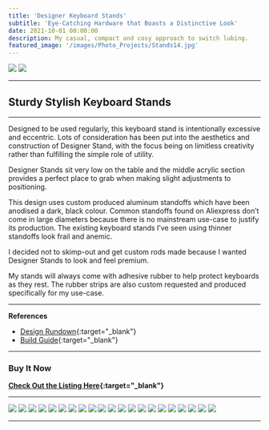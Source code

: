 ```yaml
---
title: 'Designer Keyboard Stands'
subtitle: 'Eye-Catching Hardware that Boasts a Distinctive Look'
date: 2021-10-01 00:00:00
description: My casual, compact and cosy approach to switch lubing.
featured_image: '/images/Photo_Projects/Stands14.jpg'
---
```


<div class="gallery" data-columns="2">
	<img src="/images/Photo_Projects/Stands14.jpg">
	<img src="/images/Photo_Projects/Stands3.jpg">
</div>

--- 

## Sturdy Stylish Keyboard Stands

---

Designed to be used regularly, this keyboard stand is intentionally excessive and eccentric. Lots of consideration has been put into the aesthetics and construction of Designer Stand, with the focus being on limitless creativity rather than fulfilling the simple role of utility.

Designer Stands sit very low on the table and the middle acrylic section provides a perfect place to grab when making slight adjustments to positioning.

This design uses custom produced aluminum standoffs which have been anodised a dark, black colour.
Common standoffs found on Aliexpress don’t come in large diameters because there is no mainstream use-case to justify its production. The existing keyboard stands I’ve seen using thinner standoffs look frail and anemic.


I decided not to skimp-out and get custom rods made because I wanted Designer Stands to look and feel premium. 

My stands will always come with adhesive rubber to help protect keyboards as they rest. The rubber strips are also custom requested and produced specifically for my use-case. 

---

**References**
* [Design Rundown](https://imgur.com/a/JMkxqna){:target="_blank"}
* [Build Guide](https://imgur.com/a/m4tU9Ws){:target="_blank"}

---

### Buy It Now

**[Check Out the Listing Here](https://dailyclack.com/products/designer-keyboard-stand){:target="_blank"}**

--- 

<div class="gallery" data-columns="3">
	<img src="/images/Photo_Projects/Stands2.jpg">
	<img src="/images/Photo_Projects/Stands16.jpg">
	<img src="/images/Photo_Projects/Stands18.jpg">
	<img src="/images/Photo_Projects/Stands4.jpg">
	<img src="/images/Photo_Projects/Stands5.jpg">
	<img src="/images/Photo_Projects/Stands6.jpg">
	<img src="/images/Photo_Projects/Stands7.jpg">
	<img src="/images/Photo_Projects/Stands12.jpg">
	<img src="/images/Photo_Projects/Stands13.jpg">
	<img src="/images/Photo_Projects/Stands17.jpg">
	<img src="/images/Photo_Projects/Stands19.jpg">
	<img src="/images/Photo_Projects/Stands20.jpg">
	<img src="/images/Photo_Projects/Stands21.jpg">
	<img src="/images/Photo_Projects/Stands22.jpg">
	<img src="/images/Photo_Projects/Stands23.jpg">
	<img src="/images/Photo_Projects/stands24.jpg">
	<img src="/images/Photo_Projects/Stands8.jpg">
	<img src="/images/Photo_Projects/Stands9.jpg">
	<img src="/images/Photo_Projects/Stands10.jpg">
	<img src="/images/Photo_Projects/Stands11.jpg">
	<img src="/images/Photo_Projects/stands25.jpg">
</div>

---